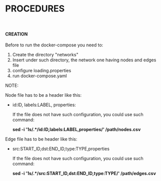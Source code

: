 # PROCEDURES
<br/>

#### CREATION

Before to run the docker-compose you need to:
  
  1. Create the directory "networks"
  2. Insert under such directory, the network one having nodes and edges file
  3. configure loading.properties
  4. run docker-compose.yaml

NOTE: 

Node file has to be a header like this:
  
  - id:ID, labels:LABEL, properties: 
    
    If the file does not have such configuration, you could use such command:

    <b>sed -i '1s/.*/id:ID,labels:LABEL,properties/' /path/nodes.csv</b>

Edge file has to be header like this:

  - src:START_ID,dst:END_ID,type:TYPE,properties

    If the file does not have such configuration, you could use such command:

    <b>sed -i '1s/.*/src:START_ID,dst:END_ID,type:TYPE/' /path/edges.csv</b>    